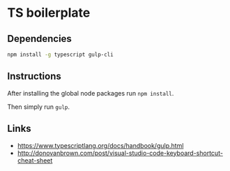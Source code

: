 # TS boilerplate

## Dependencies

```bash
npm install -g typescript gulp-cli
```

## Instructions

After installing the global node packages run `npm install`.

Then simply run `gulp`.

## Links

* https://www.typescriptlang.org/docs/handbook/gulp.html
* http://donovanbrown.com/post/visual-studio-code-keyboard-shortcut-cheat-sheet

